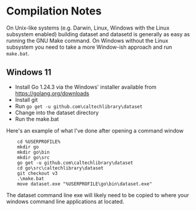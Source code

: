 
# Compilation Notes

On Unix-like systems (e.g. Darwin, Linux, Windows with the Linux subsystem enabled) building dataset and datasetd is generally as easy as running the GNU Make command. On Windows without the Linux subsystem you need to take a more Window-ish approach and run `make.bat`.

## Windows 11

+ Install Go 1.24.3 via the Windows' installer available from https://golang.org/downloads
+ Install git
+ Run `go get -u github.com\caltechlibrary\dataset`
+ Change into the dataset directory
+ Run the make.bat 

Here's an example of what I've done after opening a command window

~~~shell
    cd %USERPROFILE%
    mkdir go
    mkdir go\bin
    mkdir go\src
    go get -u github.com\caltechlibrary\dataset
    cd go\src\caltechlibrary\dataset
    git checkout v3
    .\make.bat
    move dataset.exe "%USERPROFILE\go\bin\dataset.exe"
~~~

The dataset command line exe will likely need to be copied
to where your windows command line applications at located.

